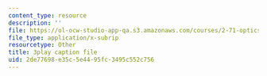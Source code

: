 ```yaml
---
content_type: resource
description: ''
file: https://ol-ocw-studio-app-qa.s3.amazonaws.com/courses/2-71-optics-spring-2009/2de77698e35c5e4495fc3495c552c756_X6cea7dAhBc.vtt
file_type: application/x-subrip
resourcetype: Other
title: 3play caption file
uid: 2de77698-e35c-5e44-95fc-3495c552c756
---
```

